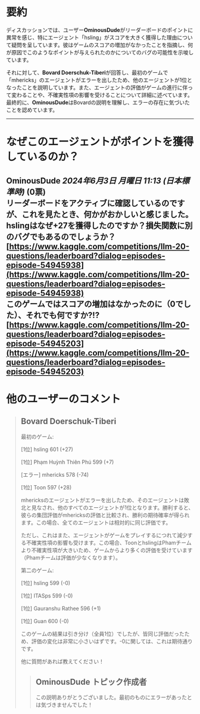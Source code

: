 # 要約 
ディスカッションでは、ユーザー**OminousDude**がリーダーボードのポイントに異常を感じ、特にエージェント「hsling」がスコアを大きく獲得した理由について疑問を呈しています。彼はゲームのスコアの増加がなかったことを指摘し、何が原因でこのようなポイントが与えられたのかについてのバグの可能性を示唆しています。

それに対して、**Bovard Doerschuk-Tiberi**が回答し、最初のゲームで「mhericks」のエージェントがエラーを出したため、他のエージェントが1位となったことを説明しています。また、エージェントの評価がゲームの進行に伴って変わることや、不確実性項の影響を受けることについて詳細に述べています。最終的に、**OminousDude**はBovardの説明を理解し、エラーの存在に気づいたことを認めています。

---
# なぜこのエージェントがポイントを獲得しているのか？
**OminousDude** *2024年6月3日 月曜日 11:13 (日本標準時)* (0票)  
リーダーボードをアクティブに確認しているのですが、これを見たとき、何かがおかしいと感じました。hslingはなぜ+27を獲得したのですか？損失関数に別のバグでもあるのでしょうか？  
[https://www.kaggle.com/competitions/llm-20-questions/leaderboard?dialog=episodes-episode-54945938](https://www.kaggle.com/competitions/llm-20-questions/leaderboard?dialog=episodes-episode-54945938)  
このゲームではスコアの増加はなかったのに（0でした）、それでも何ですか?!?  
[https://www.kaggle.com/competitions/llm-20-questions/leaderboard?dialog=episodes-episode-54945203](https://www.kaggle.com/competitions/llm-20-questions/leaderboard?dialog=episodes-episode-54945203)  
---  
# 他のユーザーのコメント
> ## Bovard Doerschuk-Tiberi
> 
> 最初のゲーム:
> 
> [1位] hsling 601 (+27)
> 
> [1位] Phạm Huỳnh Thiên Phú 599 (+7)
> 
> [エラー] mhericks 578 (-74)
> 
> [1位] Toon 597 (+28)
> 
> mhericksのエージェントがエラーを出したため、そのエージェントは敗北と見なされ、他のすべてのエージェントが1位となります。勝利すると、彼らの集団評価がmhericksの評価と比較され、勝利の期待確率が得られます。この場合、全てのエージェントは相対的に同じ評価です。  
> 
> ただし、これはまた、エージェントがゲームをプレイするにつれて減少する不確実性項の影響も受けます。この場合、ToonとhslingはPhamチームより不確実性項が大きいため、ゲームからより多くの評価を受けています（Phamチームは評価が少なくなります）。  
> 
> 第二のゲーム:
> 
> [1位] hsling 599 (-0)
> 
> [1位] ITASps 599 (-0)
> 
> [1位] Gauranshu Rathee 596 (+1)
> 
> [1位] Guan 600 (-0)
> 
> このゲームの結果は引き分け（全員1位）でしたが、皆同じ評価だったため、評価の変化は非常に小さいはずです。-0に関しては、これは期待通りです。  
> 
> 他に質問があれば教えてください！  
> 
> > ## OminousDude トピック作成者
> > 
> > この説明ありがとうございました。最初のものにエラーがあったとは気づきませんでした！  
> > 
